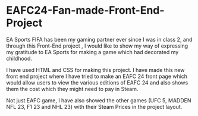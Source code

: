 # EAFC24-Fan-made-Front-End-Project

EA Sports FIFA has been my gaming partner ever since I was in class 2, and through this Front-End project , I would like to show my way of expressing my gratitude to EA Sports for making a game which had decorated my childhood.

I have used HTML and CSS for making this project. I have made this new front end project where I have tried to make an EAFC 24 front page which would allow users to view the various editions of EAFC 24 and also shows them the cost which they might need to pay in Steam.

Not just EAFC game, I have also showed the other games (UFC 5, MADDEN NFL 23, F1 23 and NHL 23) with their Steam Prices in the project layout.
